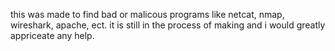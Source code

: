 this was made to find bad or malicous programs like netcat, nmap, wireshark, apache, ect.
it is still in the process of making and i would greatly appriceate any help.
